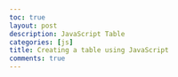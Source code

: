 ```yaml
---
toc: true
layout: post
description: JavaScript Table
categories: [js]
title: Creating a table using JavaScript
comments: true
---
```

<!DOCTYPE html>
<html>

<head>
    <meta charset="UTF-8">
    <title>For Loop Animals</title>
    <style></style>
</head>

<body>
<div id="output_div"></div>
<script> 
    function Fruits(name, taste) {
    this.name = name;
    this.taste = taste;
    }
    <!-- space -->
    var fruits = [
        new Fruits("apple", "sweet, sour"),
        new Fruits("mango", "sweet")
    ];
    <!-- space -->
    function Combine(fruits) {
        this.fruits = fruits;
        this.combine = [];
        this.fruits.forEach(fruit => {this.combine.push(fruit);});
    }
    <!-- space -->
    printFruits = new Combine(fruits);
    <!-- space -->
    var outputHTML = "";
    outputHTML += "<table>";
    outputHTML += "<tr>";
    outputHTML += "<td>" + "Fruit Type" + "</td>";
    outputHTML += "<td>" + "Taste" + "</td>";
    outputHTML += "</tr>";
    <!-- space -->
    var week = 0;
    for (var row of printFruits.combine) {
        outputHTML += "<tr>";
        outputHTML += "<td>" + row.name + "</td>";
        outputHTML += "<td>" + row.taste + "</td>";
        outputHTML += "</tr>";
    }
    outputHTML += "</table>";
    <!-- space -->
    document.getElementById("output_div").innerHTML = outputHTML;
</script>

</body>

</html>